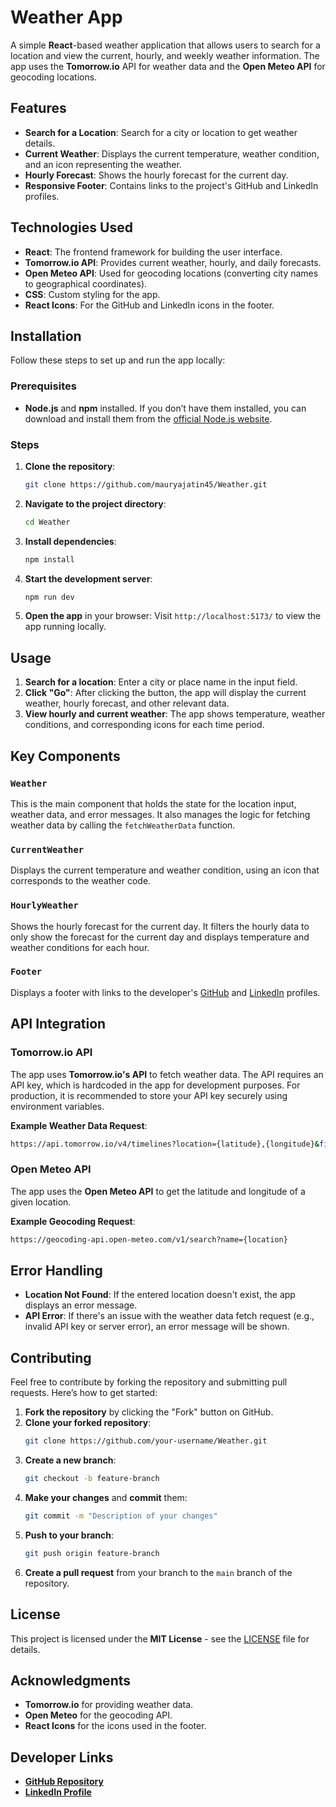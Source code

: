 # Weather App

A simple **React**-based weather application that allows users to search for a location and view the current, hourly, and weekly weather information. The app uses the **Tomorrow.io** API for weather data and the **Open Meteo API** for geocoding locations.

## Features

- **Search for a Location**: Search for a city or location to get weather details.
- **Current Weather**: Displays the current temperature, weather condition, and an icon representing the weather.
- **Hourly Forecast**: Shows the hourly forecast for the current day.
- **Responsive Footer**: Contains links to the project's GitHub and LinkedIn profiles.

## Technologies Used

- **React**: The frontend framework for building the user interface.
- **Tomorrow.io API**: Provides current weather, hourly, and daily forecasts.
- **Open Meteo API**: Used for geocoding locations (converting city names to geographical coordinates).
- **CSS**: Custom styling for the app.
- **React Icons**: For the GitHub and LinkedIn icons in the footer.

## Installation

Follow these steps to set up and run the app locally:

### Prerequisites

- **Node.js** and **npm** installed. If you don’t have them installed, you can download and install them from the [official Node.js website](https://nodejs.org/).

### Steps

1. **Clone the repository**:
   ```bash
   git clone https://github.com/mauryajatin45/Weather.git
   ```

2. **Navigate to the project directory**:
   ```bash
   cd Weather
   ```

3. **Install dependencies**:
   ```bash
   npm install
   ```

4. **Start the development server**:
   ```bash
   npm run dev
   ```

5. **Open the app** in your browser:
   Visit `http://localhost:5173/` to view the app running locally.

## Usage

1. **Search for a location**: Enter a city or place name in the input field.
2. **Click "Go"**: After clicking the button, the app will display the current weather, hourly forecast, and other relevant data.
3. **View hourly and current weather**: The app shows temperature, weather conditions, and corresponding icons for each time period.

## Key Components

### `Weather`
This is the main component that holds the state for the location input, weather data, and error messages. It also manages the logic for fetching weather data by calling the `fetchWeatherData` function.

### `CurrentWeather`
Displays the current temperature and weather condition, using an icon that corresponds to the weather code.

### `HourlyWeather`
Shows the hourly forecast for the current day. It filters the hourly data to only show the forecast for the current day and displays temperature and weather conditions for each hour.

### `Footer`
Displays a footer with links to the developer's [GitHub](https://github.com/mauryajatin45/Weather) and [LinkedIn](https://linkedin.com/in/mauryajatin) profiles.

## API Integration

### Tomorrow.io API

The app uses **Tomorrow.io's API** to fetch weather data. The API requires an API key, which is hardcoded in the app for development purposes. For production, it is recommended to store your API key securely using environment variables.

**Example Weather Data Request**:
```bash
https://api.tomorrow.io/v4/timelines?location={latitude},{longitude}&fields=temperature,temperatureMax,temperatureMin,weatherCode&timesteps=1h,1d&units=metric&apikey={apiKey}
```

### Open Meteo API

The app uses the **Open Meteo API** to get the latitude and longitude of a given location.

**Example Geocoding Request**:
```bash
https://geocoding-api.open-meteo.com/v1/search?name={location}
```

## Error Handling

- **Location Not Found**: If the entered location doesn't exist, the app displays an error message.
- **API Error**: If there's an issue with the weather data fetch request (e.g., invalid API key or server error), an error message will be shown.

## Contributing

Feel free to contribute by forking the repository and submitting pull requests. Here’s how to get started:

1. **Fork the repository** by clicking the "Fork" button on GitHub.
2. **Clone your forked repository**:
   ```bash
   git clone https://github.com/your-username/Weather.git
   ```
3. **Create a new branch**:
   ```bash
   git checkout -b feature-branch
   ```
4. **Make your changes** and **commit** them:
   ```bash
   git commit -m "Description of your changes"
   ```
5. **Push to your branch**:
   ```bash
   git push origin feature-branch
   ```
6. **Create a pull request** from your branch to the `main` branch of the repository.

## License

This project is licensed under the **MIT License** - see the [LICENSE](LICENSE) file for details.

## Acknowledgments

- **Tomorrow.io** for providing weather data.
- **Open Meteo** for the geocoding API.
- **React Icons** for the icons used in the footer.

## Developer Links

- **[GitHub Repository](https://github.com/mauryajatin45/Weather)**
- **[LinkedIn Profile](https://linkedin.com/in/mauryajatin)**